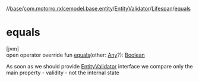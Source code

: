 //[base](../../../../index.md)/[com.motorro.rxlcemodel.base.entity](../../index.md)/[EntityValidator](../index.md)/[Lifespan](index.md)/[equals](equals.md)

# equals

[jvm]\
open operator override fun [equals](equals.md)(other: [Any](https://kotlinlang.org/api/latest/jvm/stdlib/kotlin/-any/index.html)?): [Boolean](https://kotlinlang.org/api/latest/jvm/stdlib/kotlin/-boolean/index.html)

As soon as we should provide [EntityValidator](../index.md) interface we compare only the main property - validity - not the internal state
